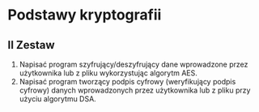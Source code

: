# Podstawy kryptografii
## II Zestaw
1. Napisać program szyfrujący/deszyfrujący dane wprowadzone przez
użytkownika lub z pliku wykorzystując algorytm AES.
2. Napisać program tworzący podpis cyfrowy (weryfikujący podpis
cyfrowy) danych wprowadzonych przez użytkownika lub z pliku przy
użyciu algorytmu DSA.

